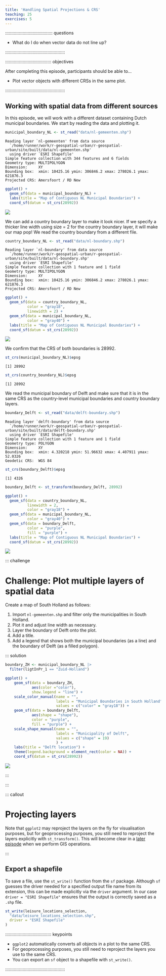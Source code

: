 ```yaml
---
title: 'Handling Spatial Projections & CRS'
teaching: 25
exercises: 5
---
```




:::::::::::::::::::::::::::::::::::::: questions 

- What do I do when vector data do not line up?

::::::::::::::::::::::::::::::::::::::::::::::::

::::::::::::::::::::::::::::::::::::: objectives


After completing this episode, participants should be able to…

- Plot vector objects with different CRSs in the same plot.

::::::::::::::::::::::::::::::::::::::::::::::::

## Working with spatial data from different sources

In this episode, we will work with a different dataset containing Dutch municipal 
boundaries. We start by reading the data and plotting it.


``` r
municipal_boundary_NL <- st_read("data/nl-gemeenten.shp")
```

``` output
Reading layer `nl-gemeenten' from data source 
  `/home/runner/work/r-geospatial-urban/r-geospatial-urban/site/built/data/nl-gemeenten.shp' 
  using driver `ESRI Shapefile'
Simple feature collection with 344 features and 6 fields
Geometry type: MULTIPOLYGON
Dimension:     XY
Bounding box:  xmin: 10425.16 ymin: 306846.2 xmax: 278026.1 ymax: 621876.3
Projected CRS: Amersfoort / RD New
```


``` r
ggplot() +
  geom_sf(data = municipal_boundary_NL) +
  labs(title = "Map of Contiguous NL Municipal Boundaries") +
  coord_sf(datum = st_crs(28992))
```

<img src="fig/12-handling-spatial-projection-and-crs-rendered-plot-minicipal-boundary-1.png" style="display: block; margin: auto;" />

We can add a country boundary layer to make it look nicer. If we specify a thicker line width using size = 2 for the country boundary layer, it will make our map pop! We read the country boundary from a different file.


``` r
country_boundary_NL <- st_read("data/nl-boundary.shp")
```

``` output
Reading layer `nl-boundary' from data source 
  `/home/runner/work/r-geospatial-urban/r-geospatial-urban/site/built/data/nl-boundary.shp' 
  using driver `ESRI Shapefile'
Simple feature collection with 1 feature and 1 field
Geometry type: MULTIPOLYGON
Dimension:     XY
Bounding box:  xmin: 10425.16 ymin: 306846.2 xmax: 278026.1 ymax: 621876.3
Projected CRS: Amersfoort / RD New
```


``` r
ggplot() +
  geom_sf(data = country_boundary_NL, 
          color = "gray18", 
          linewidth = 2) +
  geom_sf(data = municipal_boundary_NL, 
          color = "gray40") +
  labs(title = "Map of Contiguous NL Municipal Boundaries") +
  coord_sf(datum = st_crs(28992))
```

<img src="fig/12-handling-spatial-projection-and-crs-rendered-plot-boundaries-1.png" style="display: block; margin: auto;" />

We confirm that the CRS of both boundaries is 28992.


``` r
st_crs(municipal_boundary_NL)$epsg
```

``` output
[1] 28992
```


``` r
st_crs(country_boundary_NL)$epsg
```

``` output
[1] 28992
```

We read the municipal boundary of Delft and make sure that it is in the same CRS
as the country-level municipal boundaries and country boundary layers.


``` r
boundary_Delft <- st_read("data/delft-boundary.shp")
```

``` output
Reading layer `delft-boundary' from data source 
  `/home/runner/work/r-geospatial-urban/r-geospatial-urban/site/built/data/delft-boundary.shp' 
  using driver `ESRI Shapefile'
Simple feature collection with 1 feature and 1 field
Geometry type: POLYGON
Dimension:     XY
Bounding box:  xmin: 4.320218 ymin: 51.96632 xmax: 4.407911 ymax: 52.0326
Geodetic CRS:  WGS 84
```

``` r
st_crs(boundary_Delft)$epsg
```

``` output
[1] 4326
```

``` r
boundary_Delft <- st_transform(boundary_Delft, 28992)
```


``` r
ggplot() +
  geom_sf(data = country_boundary_NL, 
          linewidth = 2, 
          color = "gray18") +
  geom_sf(data = municipal_boundary_NL, 
          color = "gray40") +
  geom_sf(data = boundary_Delft, 
          color = "purple", 
          fill = "purple") +
  labs(title = "Map of Contiguous NL Municipal Boundaries") +
  coord_sf(datum = st_crs(28992))
```

<img src="fig/12-handling-spatial-projection-and-crs-rendered-plot-boundaries2-1.png" style="display: block; margin: auto;" />

::: challenge

# Challenge: Plot multiple layers of spatial data
<!-- 5 minutes -->

Create a map of South Holland as follows:

1. Import `nl-gemeenten.shp` and filter only the municipalities in South Holland.
2. Plot it and adjust line width as necessary.
3. Layer the boundary of Delft onto the plot.
4. Add a title.
5. Add a legend that shows both the municipal boundaries (as a line) and the boundary of Delft (as a filled polygon).

::: solution


``` r
boundary_ZH <- municipal_boundary_NL |> 
  filter(ligtInPr_1 == "Zuid-Holland")
```


``` r
ggplot() +
    geom_sf(data = boundary_ZH, 
            aes(color ="color"), 
            show.legend = "line") +
    scale_color_manual(name = "", 
                       labels = "Municipal Boundaries in South Holland", 
                       values = c("color" = "gray18")) +
    geom_sf(data = boundary_Delft, 
            aes(shape = "shape"), 
            color = "purple", 
            fill = "purple") +
    scale_shape_manual(name = "", 
                       labels = "Municipality of Delft", 
                       values = c("shape" = 19)
                       ) +
    labs(title = "Delft location") +
    theme(legend.background = element_rect(color = NA)) +
    coord_sf(datum = st_crs(28992))
```

<img src="fig/12-handling-spatial-projection-and-crs-rendered-plot-boundary-zh-1.png" style="display: block; margin: auto;" />

:::

:::

::: callout

# Projecting layers

Note that `ggplot2` may reproject the layers on the fly for visualisation purposes, but for geoprocessing purposes, you still need to reproject the layers explicitly with `st_transform()`. This will become clear in a [later episode](../episodes/19-basic-gis-with-r-sf.Rmd) when we perform GIS operations.

:::

## Export a shapefile

To save a file, use the `st_write()` function from the `sf` package. Although `sf` guesses the driver needed for a specified output file name from its extension, this can be made explicitly via the `driver` argument. In our case `driver = "ESRI Shapefile"` ensures that the output is correctly saved as a `.shp` file.


``` r
st_write(leisure_locations_selection,
  "data/leisure_locations_selection.shp",
  driver = "ESRI Shapefile"
)
```

::::::::::::::::::::::::::::::::::::: keypoints 

- `ggplot2` automatically converts all objects in a plot to the same CRS.
- For geoprocessing purposes, you still need to reproject the layers you use to the same CRS.
- You can export an `sf` object to a shapefile with `st_write()`.

::::::::::::::::::::::::::::::::::::::::::::::::

